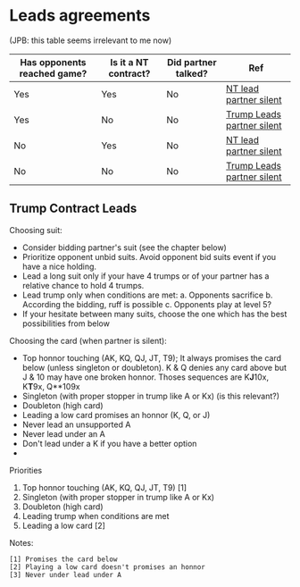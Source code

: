 # Leads agreements

(JPB: this table seems irrelevant to me now)

Has opponents reached game? | Is it a NT contract? | Did partner talked? | Ref
--- | --- | --- | ---
Yes | Yes | No | [NT lead partner silent](#ntpartnersilent)
Yes | No | No | [Trump Leads partner silent](#tlpartnersilent)
No | Yes | No | [NT lead partner silent](#ntpartnersilent)
No | No | No | [Trump Leads partner silent](#tlpartnersilent)

## Trump Contract Leads

Choosing suit:

- Consider bidding partner's suit (see the chapter below)
- Prioritize opponent unbid suits. Avoid opponent bid suits event if you have a nice holding.
- Lead a long suit only if your have 4 trumps or of your partner has a relative chance to hold 4 trumps.
- Lead trump only when conditions are met:
   a. Opponents sacrifice
   b. According the bidding, ruff is possible
   c. Opponents play at level 5?
- If your hesitate between many suits, choose the one which has the best possibilities from below

Choosing the card (when partner is silent):

- Top honnor touching (AK, KQ, QJ, JT, T9); It always promises the card below (unless singleton or doubleton). K & Q denies any card above but J & 10 may have one broken honnor. Thoses sequences are K**J**10x, K**T**9x, Q**109x 
- Singleton (with proper stopper in trump like A or Kx) (is this relevant?)
- Doubleton (high card)
- Leading a low card promises an honnor (K, Q, or J)
- Never lead an unsupported A
- Never lead under an A
- Don't lead under a K if you have a better option
- 

Priorities

1. Top honnor touching (AK, KQ, QJ, JT, T9) [1]
2. Singleton (with proper stopper in trump like A or Kx)
3. Doubleton (high card)
4. Leading trump when conditions are met
5. Leading a low card [2]

Notes:
```
[1] Promises the card below
[2] Playing a low card doesn't promises an honnor
[3] Never under lead under A
```

